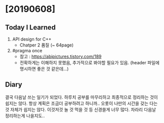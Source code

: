 # [20190608] 

## Today I Learned
1. API design for C++
   * Chatper 2 품질 (~ 64page)
1. #pragma once
   * 참고 : https://abipictures.tistory.com/189
   * 전확하게는 이해하지 못했음, 추가적으로 봐야할 필요가 있음. (header 파일에 명시하면 좋은 것 같은데...)


## Diary
결국 다음날 쓰는 일기가 되었다.
하루치 공부를 마무리하고 최종적으로 정리하는 것이 쉽지는 않다. 항상 계획은 조금더 공부하려고 하니까..
오롯이 나만의 시간을 갖는 다는 것 자체가 쉽지는 않다. 이것저것 놀 것 먹을 것 등 신경쓸게 너무 많다.
차라리 다음날 정리하는게 나을지도..
